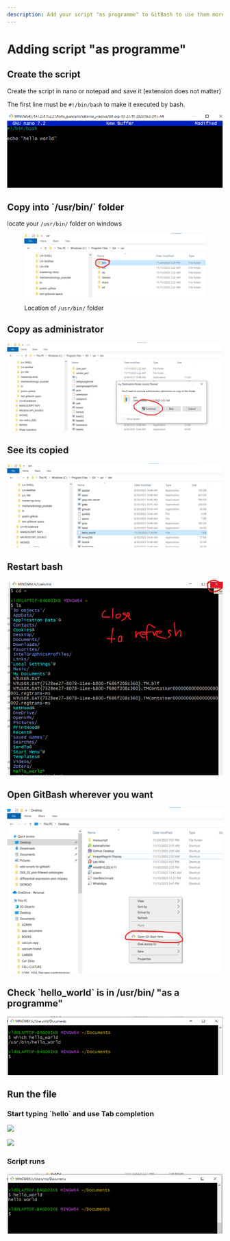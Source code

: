 ```yaml
---
description: Add your script "as programme" to GitBash to use them more conveniently
---
```


# Adding script "as programme"

## Create the script

Create the script in nano or notepad and save it (extension does not matter)

The first line must be `#!/bin/bash` to make it executed by bash.&#x20;

![](../.gitbook/assets/programme.png)

## Copy into \`/usr/bin/\` folder

locate your `/usr/bin/` folder on windows

<figure><img src="../.gitbook/assets/image.png" alt=""><figcaption><p>Location of <code>/usr/bin/</code> folder </p></figcaption></figure>

## Copy as administrator

![](../.gitbook/assets/confirm-copy.png)

## See its copied

![](../.gitbook/assets/file-copied.png)

## Restart bash

![](../.gitbook/assets/close-to-refresh.png)

## Open GitBash wherever you want

![](../.gitbook/assets/open-gitbash.png)

## Check \`hello\_world\` is in /usr/bin/ "as a programme"

![](../.gitbook/assets/check-it-is-there.png)

## Run the file

### Start typing \`hello\` and use Tab completion

![](../.gitbook/assets/hello\_tab-to-complete.png)

![](../.gitbook/assets/hello\_world.png)

### Script runs

![](../.gitbook/assets/script-is-working.png)

